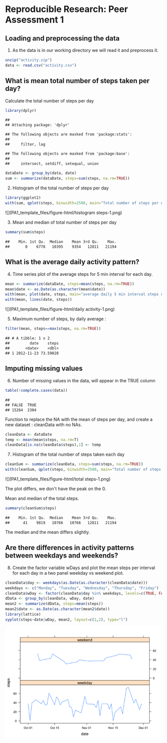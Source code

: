 # Reproducible Research: Peer Assessment 1

## Loading and preprocessing the data
1. As the data is in our working directory we will read it and preprocess it.  

```r
unzip("activity.zip")
data <- read.csv("activity.csv")
```

## What is mean total number of steps taken per day?
Calculate the total number of steps per day  

```r
library(dplyr)
```

```
## 
## Attaching package: 'dplyr'
```

```
## The following objects are masked from 'package:stats':
## 
##     filter, lag
```

```
## The following objects are masked from 'package:base':
## 
##     intersect, setdiff, setequal, union
```

```r
dataDate <- group_by(data, date)
sum <- summarize(dataDate, steps=sum(steps, na.rm=TRUE))
```

2. Histogram of the total number of steps per day

```r
library(ggplot2)  
with(sum, qplot(steps, binwidth=2500, main="Total number of steps per day"))  
```

![](PA1_template_files/figure-html/histogram steps-1.png)<!-- -->

3. Mean and median of total number of steps per day  

```r
summary(sum$steps)
```

```
##    Min. 1st Qu.  Median    Mean 3rd Qu.    Max. 
##       0    6778   10395    9354   12811   21194
```

## What is the average daily activity pattern?
4. Time series plot of the average steps for 5 min interval for each day. 

```r
mean <- summarize(dataDate, steps=mean(steps, na.rm=TRUE))
mean$date <- as.Date(as.character(mean$date))
with(mean, plot(date, steps, main="average daily 5 min interval steps over time"))
with(mean, lines(date, steps))
```

![](PA1_template_files/figure-html/daily activity-1.png)<!-- -->

5. Maximum number of steps, by daily average :   

```r
filter(mean, steps==max(steps, na.rm=TRUE))  
```

```
## # A tibble: 1 x 2
##         date    steps
##       <date>    <dbl>
## 1 2012-11-23 73.59028
```

## Imputing missing values
6. Number of missing values in the data, will appear in the TRUE column  

```r
table(!complete.cases(data))
```

```
## 
## FALSE  TRUE 
## 15264  2304
```

Function to replace the NA with the mean of steps per day, and create a new dataset : cleanData with no NAs.  

```r
cleanData <- dataDate
temp <- mean(mean$steps, na.rm=T)
cleanData[is.na(cleanData$steps),1] <- temp
```

7. Histogram of the total number of steps taken each day  

```r
cleanSum <- summarize(cleanData, steps=sum(steps, na.rm=TRUE))
with(cleanSum, qplot(steps, binwidth=2500, main="Total number of steps per day"))
```

![](PA1_template_files/figure-html/total steps-1.png)<!-- -->
  
The plot differs, we don't have the peak on the 0.  

Mean and median of the total steps.  

```r
summary(cleanSum$steps)
```

```
##    Min. 1st Qu.  Median    Mean 3rd Qu.    Max. 
##      41    9819   10766   10766   12811   21194
```
The median and the mean differs slightly.  

## Are there differences in activity patterns between weekdays and weekends?
8. Create the factor variable wDays and plot the mean steps per interval for each day in a two panel weekday vs weekend plot.  

```r
cleanData$day <- weekdays(as.Date(as.character(cleanData$date)))
weekdays <- c("Monday", "Tuesday", "Wednesday", "Thursday", "Friday")
cleanData$wDay <- factor(cleanData$day %in% weekdays, levels=c(TRUE, FALSE), labels=c("weekday", "weekend"))
dData <- group_by(cleanData, wDay, date)
mean2 <- summarize(dData, steps=mean(steps))
mean2$date <- as.Date(as.character(mean2$date))
library(lattice)
xyplot(steps~date|wDay, mean2, layout=c(1,2), type="l")
```

![](PA1_template_files/figure-html/unnamed-chunk-1-1.png)<!-- -->
